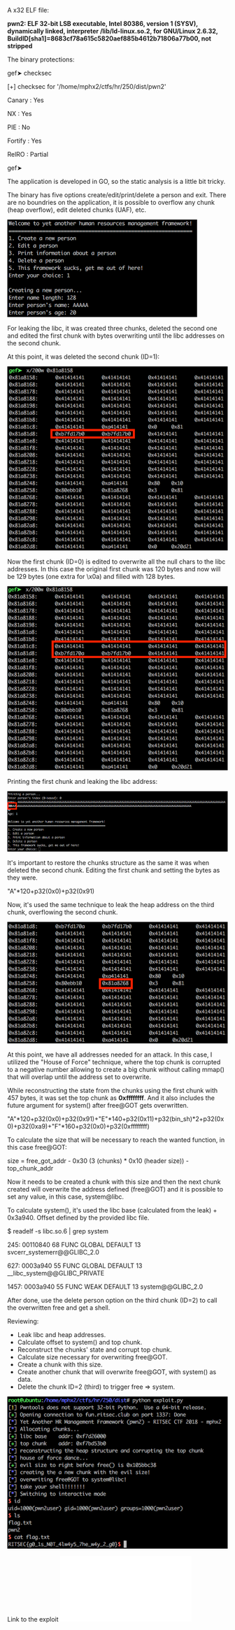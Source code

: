 A x32 ELF file:

**pwn2: ELF 32-bit LSB executable, Intel 80386, version 1 (SYSV), dynamically linked, interpreter /lib/ld-linux.so.2, for GNU/Linux 2.6.32, BuildID[sha1]=8683cf78a615c5820aef885b4612b71806a77b00, not stripped**

The binary protections:

gef➤  checksec

[+] checksec for '/home/mphx2/ctfs/hr/250/dist/pwn2'

Canary                        : Yes

NX                            : Yes

PIE                           : No

Fortify                       : Yes

RelRO                         : Partial

gef➤

The application is developed in GO, so the static analysis is a little bit tricky.

The binary has five options create/edit/print/delete a person and exit. There are no boundries on the application, it is possible to overflow any chunk (heap overflow), edit deleted chunks (UAF), etc. 

![app](pwn2_1.png)

For leaking the libc, it was created three chunks, deleted the second one and edited the first chunk with bytes overwriting until the libc addresses on the second chunk.

At this point, it was deleted the second chunk (ID=1):

![chunks](pwn2_2.png)

Now the first chunk (ID=0) is edited to overwrite all the null chars to the libc addresses. In this case the original first chunk was 120 bytes and now will be 129 bytes (one extra for \x0a) and filled with 128 bytes.

![filling](pwn2_3.png)

Printing the first chunk and leaking the libc address:

![libc](pwn2_4.png)

It's important to restore the chunks structure as the same it was when deleted the second chunk. Editing the first chunk and setting the bytes as they were.

"A"*120+p32(0x0)+p32(0x91)

Now, it's used the same technique to leak the heap address on the third chunk, overflowing the second chunk.

![heap](pwn2_5.png)

At this point, we have all addresses needed for an attack. In this case, I utilized the "House of Force" technique, where the top chunk is corrupted to a negative number allowing to create a big chunk without calling mmap() that will overlap until the address set to overwrite.

While reconstructing the state from the chunks using the first chunk with 457 bytes, it was set the top chunk as **0xffffffff**. And it also includes the future argument for system() after free@GOT gets overwritten.

"A"*120+p32(0x0)+p32(0x91)+"E"*140+p32(0x11)+p32(bin_sh)*2+p32(0x0)+p32(0xa9)+"F"*160+p32(0x0)+p32(0xffffffff)

To calculate the size that will be necessary to reach the wanted function, in this case free@GOT:

size = free_got_addr - 0x30 (3 (chunks) * 0x10 (header size)) - top_chunk_addr

Now it needs to be created a chunk with this size and then the next chunk created will overwrite the address defined (free@GOT) and it is possible to set any value, in this case, system@libc.

To calculate system(), it's used the libc base (calculated from the leak) + 0x3a940. Offset defined by the provided libc file.

$ readelf -s libc.so.6 | grep system

   245: 00110840    68 FUNC    GLOBAL DEFAULT   13 svcerr_systemerr@@GLIBC_2.0
   
   627: 0003a940    55 FUNC    GLOBAL DEFAULT   13 __libc_system@@GLIBC_PRIVATE
   
  1457: 0003a940    55 FUNC    WEAK   DEFAULT   13 system@@GLIBC_2.0

After done, use the delete person option on the third chunk (ID=2) to call the overwritten free and get a shell.

Reviewing:

- Leak libc and heap addresses.
- Calculate offset to system() and top chunk.
- Reconstruct the chunks' state and corrupt top chunk.
- Calculate size necessary for overwriting free@GOT.
- Create a chunk with this size.
- Create another chunk that will overwrite free@GOT, with system() as data.
- Delete the chunk ID=2 (third) to trigger free => system.

![exploit](pwn2_final.png)

Link to the exploit ![exploit.py](exploit.py)
